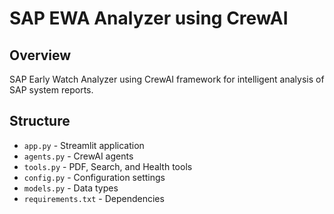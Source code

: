 # SAP EWA Analyzer using CrewAI

## Overview
SAP Early Watch Analyzer using CrewAI framework for intelligent analysis of SAP system reports.

## Structure
- `app.py` - Streamlit application
- `agents.py` - CrewAI agents
- `tools.py` - PDF, Search, and Health tools
- `config.py` - Configuration settings
- `models.py` - Data types
- `requirements.txt` - Dependencies 